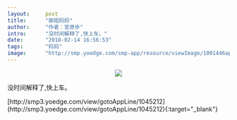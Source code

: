 ```yaml
---
layout:     post
title:      "御姐妈妈"
author:     "作者：宮原歩"
intro:      "没时间解释了,快上车。"
date:       "2018-02-14 16:56:53"
tags:       "妈妈"
image:      "http://smp.yoedge.com/smp-app/resource/viewImage/1001446appline.png"
---
```

<div style="text-align: center">
<p><img src="http://smp.yoedge.com/smp-app/resource/viewImage/1001446appline.png"/></p>
</div>
<p class="post-meta">
<span>没时间解释了,快上车。</span>
</p>
[http://smp3.yoedge.com/view/gotoAppLine/1045212](http://smp3.yoedge.com/view/gotoAppLine/1045212){:target="_blank"}


